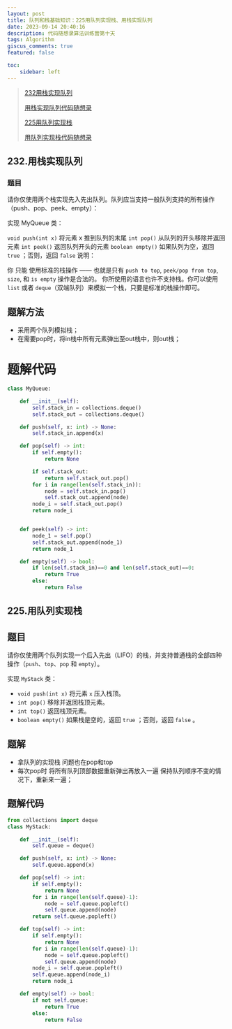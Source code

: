 ```yaml
---
layout: post
title: 队列和栈基础知识：225用队列实现栈、用栈实现队列
date: 2023-09-14 20:40:16
description: 代码随想录算法训练营第十天
tags: Algorithm
giscus_comments: true
featured: false

toc:
    sidebar: left
---
```


>
>[232用栈实现队列](https://leetcode.cn/problems/implement-queue-using-stacks/)
>
>[用栈实现队列代码随想录](https://programmercarl.com/0232.用栈实现队列.html#其他语言版本)
>
>[225用队列实现栈](https://leetcode.cn/problems/implement-stack-using-queues/description/)
>
>[用队列实现栈代码随想录](https://programmercarl.com/0225.用队列实现栈.html#其他语言版本)
>

## 232.用栈实现队列

### 题目
请你仅使用两个栈实现先入先出队列。队列应当支持一般队列支持的所有操作（push、pop、peek、empty）：

实现 MyQueue 类：

`void push(int x)` 将元素 x 推到队列的末尾
`int pop()` 从队列的开头移除并返回元素
`int peek()` 返回队列开头的元素
`boolean empty()` 如果队列为空，返回 `true` ；否则，返回 `false`
说明：

你 只能 使用标准的栈操作 —— 也就是只有 `push to top`, `peek/pop from top`, `size`, 和 `is empty` 操作是合法的。
你所使用的语言也许不支持栈。你可以使用 `list` 或者 `deque`（双端队列）来模拟一个栈，只要是标准的栈操作即可。


## 题解方法
- 采用两个队列模拟栈；
- 在需要pop时，将in栈中所有元素弹出至out栈中，则out栈；


# 题解代码
```python
class MyQueue:

    def __init__(self):
        self.stack_in = collections.deque()
        self.stack_out = collections.deque()

    def push(self, x: int) -> None:
        self.stack_in.append(x)

    def pop(self) -> int:
        if self.empty():
            return None

        if self.stack_out:
            return self.stack_out.pop()
        for i in range(len(self.stack_in)):
            node = self.stack_in.pop()
            self.stack_out.append(node)
        node_i = self.stack_out.pop()
        return node_i


    def peek(self) -> int:
        node_1 = self.pop()
        self.stack_out.append(node_1)
        return node_1

    def empty(self) -> bool:
        if len(self.stack_in)==0 and len(self.stack_out)==0:
            return True
        else:
            return False
```


## 225.用队列实现栈

## 题目
请你仅使用两个队列实现一个后入先出（LIFO）的栈，并支持普通栈的全部四种操作（`push`、`top`、`pop` 和 `empty`）。

实现 `MyStack` 类：
- `void push(int x)` 将元素 `x` 压入栈顶。
- `int pop()` 移除并返回栈顶元素。
- `int top()` 返回栈顶元素。
- `boolean empty()` 如果栈是空的，返回 `true` ；否则，返回 `false` 。

## 题解
- 拿队列的实现栈 问题也在pop和top
- 每次pop时 将所有队列顶部数据重新弹出再放入一遍 保持队列顺序不变的情况下，重新来一遍；

## 题解代码
```python
from collections import deque
class MyStack:

    def __init__(self):
        self.queue = deque()

    def push(self, x: int) -> None:
        self.queue.append(x)

    def pop(self) -> int:
        if self.empty():
            return None
        for i in range(len(self.queue)-1):
            node = self.queue.popleft()
            self.queue.append(node)
        return self.queue.popleft()

    def top(self) -> int:
        if self.empty():
            return None
        for i in range(len(self.queue)-1):
            node = self.queue.popleft()
            self.queue.append(node)
        node_i = self.queue.popleft()
        self.queue.append(node_i)
        return node_i

    def empty(self) -> bool:
        if not self.queue:
            return True
        else:
            return False

```

